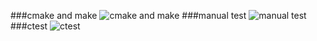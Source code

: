 ###cmake and make
![cmake and make](https://snag.gy/Z15QKm.jpg)
###manual test
![manual test](https://snag.gy/LOK9H7.jpg)
###ctest
![ctest](https://snag.gy/haMWnG.jpg)